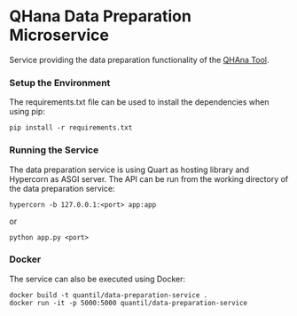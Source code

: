 # QHana Data Preparation Microservice

Service providing the data preparation functionality of the [QHAna Tool](https://github.com/UST-QuAntiL/qhana).

### Setup the Environment

The requirements.txt file can be used to install the dependencies when using pip:

```
pip install -r requirements.txt
```

### Running the Service

The data preparation service is using Quart as hosting library and Hypercorn as ASGI server.
The API can be run from the working directory of the data preparation service:

```
hypercorn -b 127.0.0.1:<port> app:app
```

or

```
python app.py <port>
```

### Docker

The service can also be executed using Docker:

```
docker build -t quantil/data-preparation-service .
docker run -it -p 5000:5000 quantil/data-preparation-service
```